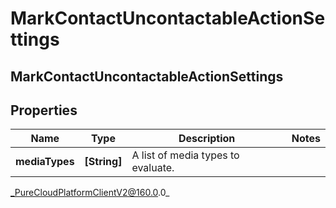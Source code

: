 # MarkContactUncontactableActionSettings

## MarkContactUncontactableActionSettings

## Properties

|Name | Type | Description | Notes|
|------------ | ------------- | ------------- | -------------|
| **mediaTypes** | **[String]** | A list of media types to evaluate. | |



_PureCloudPlatformClientV2@160.0.0_
